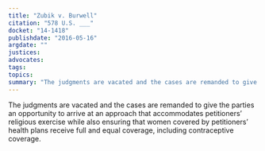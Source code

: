 ```yaml
---
title: "Zubik v. Burwell"
citation: "578 U.S. ___"
docket: "14-1418"
publishdate: "2016-05-16"
argdate: ""
justices:
advocates:
tags:
topics:
summary: "The judgments are vacated and the cases are remanded to give the parties an opportunity to arrive at an approach that accommodates petitioners’ religious exercise while also ensuring that women covered by petitioners’ health plans receive full and equal coverage, including contraceptive coverage."
---
```

The judgments are vacated and the cases are remanded to give the parties an opportunity to arrive at an approach that accommodates petitioners’ religious exercise while also ensuring that women covered by petitioners’ health plans receive full and equal coverage, including contraceptive coverage.


